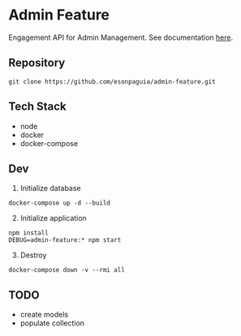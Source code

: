 # Admin Feature
  Engagement API for Admin Management. 
  See documentation [here](doc/admin-feature.yaml).
## Repository
```
git clone https://github.com/esonpaguia/admin-feature.git
```

## Tech Stack
- node
- docker
- docker-compose

## Dev
  1. Initialize database
  ```
  docker-compose up -d --build
  ```
  2. Initialize application
  ```
  npm install
  DEBUG=admin-feature:* npm start
  ```
  3. Destroy
  ```
  docker-compose down -v --rmi all
  ```

## TODO
- create models
- populate collection